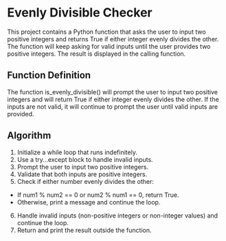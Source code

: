 # Evenly Divisible Checker
This project contains a Python function that asks the user to input two positive integers and returns True if either integer evenly divides the other. The function will keep asking for valid inputs until the user provides two positive integers. The result is displayed in the calling function.

## Function Definition
The function is_evenly_divisible() will prompt the user to input two positive integers and will return True if either integer evenly divides the other. If the inputs are not valid, it will continue to prompt the user until valid inputs are provided.

## Algorithm

1. Initialize a while loop that runs indefinitely.
2. Use a try...except block to handle invalid inputs.
3. Prompt the user to input two positive integers.
4. Validate that both inputs are positive integers.
5. Check if either number evenly divides the other:
  -  If num1 % num2 == 0 or num2 % num1 == 0, return True.
  -  Otherwise, print a message and continue the loop.
6. Handle invalid inputs (non-positive integers or non-integer values) and continue the loop.
7. Return and print the result outside the function.
